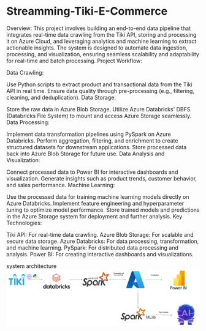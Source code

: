 # Streamming-Tiki-E-Commerce
Overview:
This project involves building an end-to-end data pipeline that integrates real-time data crawling from the Tiki API, storing and processing it on Azure Cloud, and leveraging analytics and machine learning to extract actionable insights. The system is designed to automate data ingestion, processing, and visualization, ensuring seamless scalability and adaptability for real-time and batch processing.
Project Workflow:

Data Crawling:

Use Python scripts to extract product and transactional data from the Tiki API in real time.
Ensure data quality through pre-processing (e.g., filtering, cleaning, and deduplication).
Data Storage:

Store the raw data in Azure Blob Storage.
Utilize Azure Databricks' DBFS (Databricks File System) to mount and access Azure Storage seamlessly.
Data Processing:

Implement data transformation pipelines using PySpark on Azure Databricks.
Perform aggregation, filtering, and enrichment to create structured datasets for downstream applications.
Store processed data back into Azure Blob Storage for future use.
Data Analysis and Visualization:

Connect processed data to Power BI for interactive dashboards and visualization.
Generate insights such as product trends, customer behavior, and sales performance.
Machine Learning:

Use the processed data for training machine learning models directly on Azure Databricks.
Implement feature engineering and hyperparameter tuning to optimize model performance.
Store trained models and predictions in the Azure Storage system for deployment and further analysis.
Key Technologies:

Tiki API: For real-time data crawling.
Azure Blob Storage: For scalable and secure data storage.
Azure Databricks: For data processing, transformation, and machine learning.
PySpark: For distributed data processing and analysis.
Power BI: For creating interactive dashboards and visualizations.


system architecture
![alt text](pipeline.jpg)

